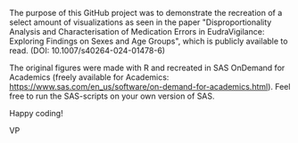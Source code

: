 The purpose of this GitHub project was to demonstrate the recreation of a select amount of visualizations as seen in the paper 
"Disproportionality Analysis and Characterisation of Medication Errors in EudraVigilance: Exploring Findings on Sexes and Age Groups",
which is publicly available to read. (DOI: 10.1007/s40264-024-01478-6)

The original figures were made with R and recreated in SAS OnDemand for Academics (freely available for Academics: https://www.sas.com/en_us/software/on-demand-for-academics.html). Feel free to run the SAS-scripts on your own version of SAS.

Happy coding!

VP
